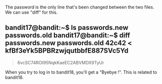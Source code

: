 The password is the only line that's been changed between the two files. We can
use "diff" for this.

bandit17@bandit:~$ ls
passwords.new  passwords.old
bandit17@bandit:~$ diff passwords.new passwords.old 
42c42
< kfBf3eYk5BPBRzwjqutbbfE887SVc5Yd
---
> 6vcSC74ROI95NqkKaeEC2ABVMDX9TyUr

When you try to log in to bandit18, you'll get a "Byebye !". This is related to
bandit18.
